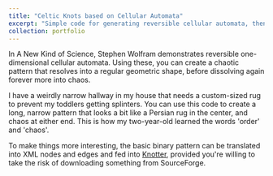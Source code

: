 ```yaml
---
title: "Celtic Knots based on Cellular Automata"
excerpt: "Simple code for generating reversible cellular automata, then converting the pattern into nodes and edges suitable for <a href="https://sourceforge.net/projects/knotter/">Knotter</a><br/><img src='/images/ca.png'>"
collection: portfolio
---
```

In A New Kind of Science, Stephen Wolfram demonstrates reversible one-dimensional cellular automata. Using these, you can create a chaotic pattern that resolves into a regular geometric shape, before dissolving again forever more into chaos.

I have a weirdly narrow hallway in my house that needs a custom-sized rug to prevent my toddlers getting splinters. You can use this code to create a long, narrow pattern that looks a bit like a Persian rug in the center, and chaos at either end. This is how my two-year-old learned the words 'order' and 'chaos'.

To make things more interesting, the basic binary pattern can be translated into XML nodes and edges and fed into <a href="https://sourceforge.net/projects/knotter/">Knotter</a>, provided you're willing to take the risk of downloading something from SourceForge.


